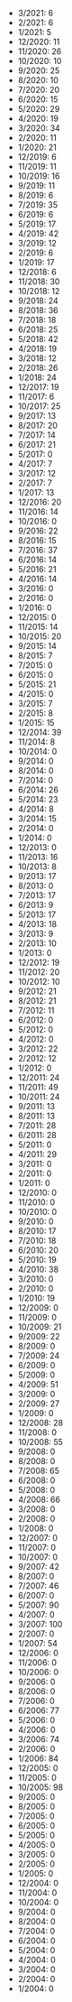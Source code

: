*  3/2021: 6
*  2/2021: 6
*  1/2021: 5
*  12/2020: 11
*  11/2020: 26
*  10/2020: 10
*  9/2020: 25
*  8/2020: 10
*  7/2020: 20
*  6/2020: 15
*  5/2020: 29
*  4/2020: 19
*  3/2020: 34
*  2/2020: 11
*  1/2020: 21
*  12/2019: 6
*  11/2019: 11
*  10/2019: 16
*  9/2019: 11
*  8/2019: 6
*  7/2019: 35
*  6/2019: 6
*  5/2019: 17
*  4/2019: 42
*  3/2019: 12
*  2/2019: 6
*  1/2019: 17
*  12/2018: 6
*  11/2018: 30
*  10/2018: 12
*  9/2018: 24
*  8/2018: 36
*  7/2018: 18
*  6/2018: 25
*  5/2018: 42
*  4/2018: 19
*  3/2018: 12
*  2/2018: 26
*  1/2018: 24
*  12/2017: 19
*  11/2017: 6
*  10/2017: 25
*  9/2017: 13
*  8/2017: 20
*  7/2017: 14
*  6/2017: 21
*  5/2017: 0
*  4/2017: 7
*  3/2017: 12
*  2/2017: 7
*  1/2017: 13
*  12/2016: 20
*  11/2016: 14
*  10/2016: 0
*  9/2016: 22
*  8/2016: 15
*  7/2016: 37
*  6/2016: 14
*  5/2016: 21
*  4/2016: 14
*  3/2016: 0
*  2/2016: 0
*  1/2016: 0
*  12/2015: 0
*  11/2015: 14
*  10/2015: 20
*  9/2015: 14
*  8/2015: 7
*  7/2015: 0
*  6/2015: 0
*  5/2015: 21
*  4/2015: 0
*  3/2015: 7
*  2/2015: 8
*  1/2015: 15
*  12/2014: 39
*  11/2014: 8
*  10/2014: 0
*  9/2014: 0
*  8/2014: 0
*  7/2014: 0
*  6/2014: 26
*  5/2014: 23
*  4/2014: 8
*  3/2014: 15
*  2/2014: 0
*  1/2014: 0
*  12/2013: 0
*  11/2013: 16
*  10/2013: 8
*  9/2013: 17
*  8/2013: 0
*  7/2013: 17
*  6/2013: 9
*  5/2013: 17
*  4/2013: 18
*  3/2013: 9
*  2/2013: 10
*  1/2013: 0
*  12/2012: 19
*  11/2012: 20
*  10/2012: 10
*  9/2012: 21
*  8/2012: 21
*  7/2012: 11
*  6/2012: 0
*  5/2012: 0
*  4/2012: 0
*  3/2012: 22
*  2/2012: 12
*  1/2012: 0
*  12/2011: 24
*  11/2011: 49
*  10/2011: 24
*  9/2011: 13
*  8/2011: 13
*  7/2011: 28
*  6/2011: 28
*  5/2011: 0
*  4/2011: 29
*  3/2011: 0
*  2/2011: 0
*  1/2011: 0
*  12/2010: 0
*  11/2010: 0
*  10/2010: 0
*  9/2010: 0
*  8/2010: 17
*  7/2010: 18
*  6/2010: 20
*  5/2010: 19
*  4/2010: 38
*  3/2010: 0
*  2/2010: 0
*  1/2010: 19
*  12/2009: 0
*  11/2009: 0
*  10/2009: 21
*  9/2009: 22
*  8/2009: 0
*  7/2009: 24
*  6/2009: 0
*  5/2009: 0
*  4/2009: 51
*  3/2009: 0
*  2/2009: 27
*  1/2009: 0
*  12/2008: 28
*  11/2008: 0
*  10/2008: 55
*  9/2008: 0
*  8/2008: 0
*  7/2008: 65
*  6/2008: 0
*  5/2008: 0
*  4/2008: 66
*  3/2008: 0
*  2/2008: 0
*  1/2008: 0
*  12/2007: 0
*  11/2007: 0
*  10/2007: 0
*  9/2007: 42
*  8/2007: 0
*  7/2007: 46
*  6/2007: 0
*  5/2007: 90
*  4/2007: 0
*  3/2007: 100
*  2/2007: 0
*  1/2007: 54
*  12/2006: 0
*  11/2006: 0
*  10/2006: 0
*  9/2006: 0
*  8/2006: 0
*  7/2006: 0
*  6/2006: 77
*  5/2006: 0
*  4/2006: 0
*  3/2006: 74
*  2/2006: 0
*  1/2006: 84
*  12/2005: 0
*  11/2005: 0
*  10/2005: 98
*  9/2005: 0
*  8/2005: 0
*  7/2005: 0
*  6/2005: 0
*  5/2005: 0
*  4/2005: 0
*  3/2005: 0
*  2/2005: 0
*  1/2005: 0
*  12/2004: 0
*  11/2004: 0
*  10/2004: 0
*  9/2004: 0
*  8/2004: 0
*  7/2004: 0
*  6/2004: 0
*  5/2004: 0
*  4/2004: 0
*  3/2004: 0
*  2/2004: 0
*  1/2004: 0